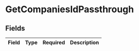 # GetCompaniesIdPassthrough


## Fields

| Field       | Type        | Required    | Description |
| ----------- | ----------- | ----------- | ----------- |